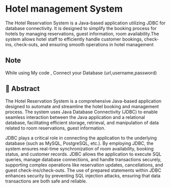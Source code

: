 
# Hotel management System

The Hotel Reservation System is a Java-based application utilizing JDBC for database connectivity. It is designed to simplify the booking process for hotels by managing reservations, guest information, room availability.The system allows hotel staff to efficiently handle customer bookings, check-ins, check-outs, and  ensuring smooth operations in hotel management





## Note

While using My code , Connect your Database (url,username,password)


## 🚀 Abstract


The Hotel Reservation System is a comprehensive Java-based application designed to automate and streamline the hotel booking and management process. The system uses Java Database Connectivity (JDBC) to enable seamless interaction between the Java application and a relational database, facilitating efficient storage, retrieval, and manipulation of data related to room reservations, guest information.

JDBC plays a critical role in connecting the application to the underlying database (such as MySQL, PostgreSQL, etc.). By employing JDBC, the system ensures real-time synchronization of room availability, booking status, and customer records. JDBC allows the application to execute SQL queries, manage database connections, and handle transactions securely, supporting complex operations like reservation updates, cancellations, and guest check-ins/check-outs. The use of prepared statements within JDBC enhances security by preventing SQL injection attacks, ensuring that data transactions are both safe and reliable.




